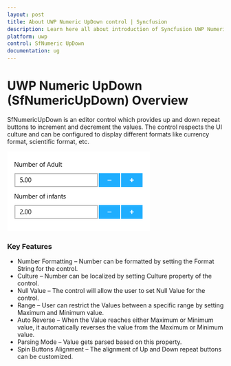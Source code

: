```yaml
---
layout: post
title: About UWP Numeric UpDown control | Syncfusion
description: Learn here all about introduction of Syncfusion UWP Numeric UpDown (SfNumericUpDown) control, its elements and more.
platform: uwp
control: SfNumeric UpDown
documentation: ug
---
```


# UWP Numeric UpDown (SfNumericUpDown) Overview

SfNumericUpDown is an editor control which provides up and down repeat buttons to increment and decrement the values. The control respects the UI culture and can be configured to display different formats like currency format, scientific format, etc.


![Sample view of NumericUpDown](overview_images/overview_img1.png)


### Key Features

* Number Formatting – Number can be formatted by setting the Format String for the control. 
* Culture – Number can be localized by setting Culture property of the control.
* Null Value – The control will allow the user to set Null Value for the control.
* Range – User can restrict the Values between a specific range by setting Maximum and Minimum value.
* Auto Reverse – When the Value reaches either Maximum or Minimum value, it automatically reverses the value from the Maximum or Minimum value.
* Parsing Mode – Value gets parsed based on this property.
* Spin Buttons Alignment – The alignment of Up and Down repeat buttons can be customized.
